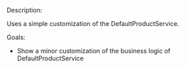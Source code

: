 Description: 

Uses a simple customization of the DefaultProductService.

Goals:

- Show a minor customization of the business logic of DefaultProductService



